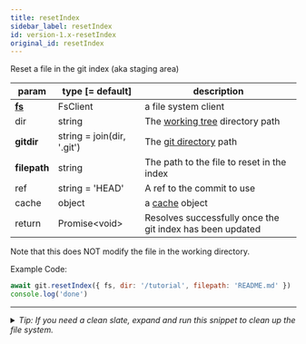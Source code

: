 ```yaml
---
title: resetIndex
sidebar_label: resetIndex
id: version-1.x-resetIndex
original_id: resetIndex
---
```


Reset a file in the git index (aka staging area)

| param          | type [= default]           | description                                               |
| -------------- | -------------------------- | --------------------------------------------------------- |
| [**fs**](./fs) | FsClient                   | a file system client                                      |
| dir            | string                     | The [working tree](dir-vs-gitdir.md) directory path       |
| **gitdir**     | string = join(dir, '.git') | The [git directory](dir-vs-gitdir.md) path                |
| **filepath**   | string                     | The path to the file to reset in the index                |
| ref            | string = 'HEAD'            | A ref to the commit to use                                |
| cache          | object                     | a [cache](cache.md) object                                |
| return         | Promise\<void\>            | Resolves successfully once the git index has been updated |

Note that this does NOT modify the file in the working directory.

Example Code:

```js live
await git.resetIndex({ fs, dir: '/tutorial', filepath: 'README.md' })
console.log('done')
```


---

<details>
<summary><i>Tip: If you need a clean slate, expand and run this snippet to clean up the file system.</i></summary>

```js live
window.fs = new LightningFS('fs', { wipe: true })
window.pfs = window.fs.promises
console.log('done')
```
</details>

<script>
(function rewriteEditLink() {
  const el = document.querySelector('a.edit-page-link.button');
  if (el) {
    el.href = 'https://github.com/isomorphic-git/isomorphic-git/edit/main/src/api/resetIndex.js';
  }
})();
</script>